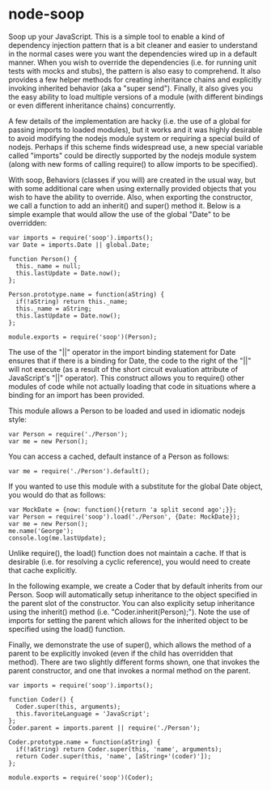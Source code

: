 node-soop
=========

Soop up your JavaScript. This is a simple tool to enable a kind of dependency injection
pattern that is a bit cleaner and easier to understand in the normal cases were you 
want the dependencies wired up in a default manner.  When you wish to override the 
dependencies (i.e. for running unit tests with mocks and stubs), the pattern is also
easy to comprehend.  It also provides a few helper methods for creating inheritance 
chains and explicitly invoking inherited behavior (aka a "super send"). Finally, it 
also gives you the easy ability to load multiple versions of a module (with different
bindings or even different inheritance chains) concurrently.

A few details of the implementation are hacky (i.e. the use of a global for passing
imports to loaded modules), but it works and it was highly desirable to avoid modifying
the nodejs module system or requiring a special build of nodejs. Perhaps if this 
scheme finds widespread use, a new special variable called "imports" could be directly
supported by the nodejs module system (along with new forms of calling require() to 
allow imports to be specified).

With soop, Behaviors (classes if you will) are created in the usual way, but with 
some additional care when using externally provided objects that you wish to have
the ability to override.  Also, when exporting the constructor, we call a function
to add an inherit() and super() method it.  Below is a simple example that would
allow the use of the global "Date" to be overridden:

    var imports = require('soop').imports();
    var Date = imports.Date || global.Date;

    function Person() {
      this._name = null;
      this.lastUpdate = Date.now();
    };

    Person.prototype.name = function(aString) {
      if(!aString) return this._name;
      this._name = aString;
      this.lastUpdate = Date.now();
    };

    module.exports = require('soop')(Person);

The use of the "||" operator in the import binding statement for Date ensures
that if there is a binding for Date, the code to the right of the "||" will
not execute (as a result of the short circuit evaluation attribute of 
JavaScript's "||" operator).  This construct allows you to require() other 
modules of code while not actually loading that code in situations where a 
binding for an import has been provided.

This module allows a Person to be loaded and used in idiomatic nodejs style:

    var Person = require('./Person');
    var me = new Person();

You can access a cached, default instance of a Person as follows:

    var me = require('./Person').default();

If you wanted to use this module with a substitute for the global Date object, you
would do that as follows:

    var MockDate = {now: function(){return 'a split second ago';}};
    var Person = require('soop').load('./Person', {Date: MockDate});
    var me = new Person();
    me.name('George');
    console.log(me.lastUpdate);

Unlike require(), the load() function does not maintain a cache.  If that is
desirable (i.e. for resolving a cyclic reference), you would need to create that 
cache explicitly.

In the following example, we create a Coder that by default inherits from our
Person. Soop will automatically setup inheritance to the object specified in
the parent slot of the constructor. You can also explicity setup inheritance
using the inherit() method (i.e. "Coder.inherit(Person);").  Note the use of
imports for setting the parent which allows for the inherited object to be 
specified using the load() function.

Finally, we demonstrate the use of super(), which allows the method of a parent
to be explicitly invoked (even if the child has overridden that method).  There
are two slightly different forms shown, one that invokes the parent constructor,
and one that invokes a normal method on the parent.

    var imports = require('soop').imports();

    function Coder() {
      Coder.super(this, arguments);
      this.favoriteLanguage = 'JavaScript';
    };
    Coder.parent = imports.parent || require('./Person');

    Coder.prototype.name = function(aString) {
      if(!aString) return Coder.super(this, 'name', arguments);
      return Coder.super(this, 'name', [aString+'(coder)']);
    };

    module.exports = require('soop')(Coder);
